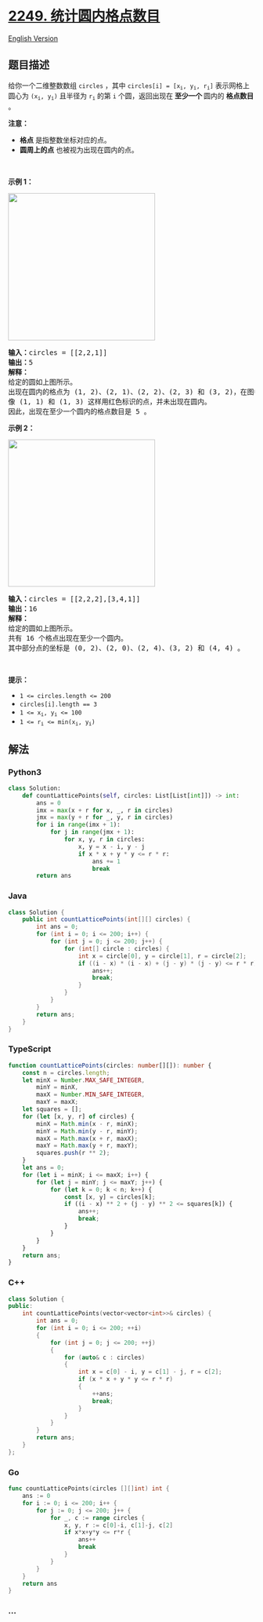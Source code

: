 # [2249. 统计圆内格点数目](https://leetcode.cn/problems/count-lattice-points-inside-a-circle)

[English Version](/solution/2200-2299/2249.Count%20Lattice%20Points%20Inside%20a%20Circle/README_EN.md)

## 题目描述

<!-- 这里写题目描述 -->

<p>给你一个二维整数数组 <code>circles</code> ，其中 <code>circles[i] = [x<sub>i</sub>, y<sub>i</sub>, r<sub>i</sub>]</code> 表示网格上圆心为 <code>(x<sub>i</sub>, y<sub>i</sub>)</code> 且半径为 <code>r<sub>i</sub></code> 的第 <code>i</code> 个圆，返回出现在<strong> 至少一个 </strong>圆内的 <strong>格点数目</strong> 。</p>

<p><strong>注意：</strong></p>

<ul>
	<li><strong>格点</strong> 是指整数坐标对应的点。</li>
	<li><strong>圆周上的点</strong> 也被视为出现在圆内的点。</li>
</ul>

<p>&nbsp;</p>

<p><strong>示例 1：</strong></p>

<p><img alt="" src="https://cdn.jsdelivr.net/gh/doocs/leetcode@main/solution/2200-2299/2249.Count%20Lattice%20Points%20Inside%20a%20Circle/images/exa-11.png" style="width: 300px; height: 300px;" /></p>

<pre>
<strong>输入：</strong>circles = [[2,2,1]]
<strong>输出：</strong>5
<strong>解释：</strong>
给定的圆如上图所示。
出现在圆内的格点为 (1, 2)、(2, 1)、(2, 2)、(2, 3) 和 (3, 2)，在图中用绿色标识。
像 (1, 1) 和 (1, 3) 这样用红色标识的点，并未出现在圆内。
因此，出现在至少一个圆内的格点数目是 5 。</pre>

<p><strong>示例 2：</strong></p>

<p><img alt="" src="https://cdn.jsdelivr.net/gh/doocs/leetcode@main/solution/2200-2299/2249.Count%20Lattice%20Points%20Inside%20a%20Circle/images/exa-22.png" style="width: 300px; height: 300px;" /></p>

<pre>
<strong>输入：</strong>circles = [[2,2,2],[3,4,1]]
<strong>输出：</strong>16
<strong>解释：</strong>
给定的圆如上图所示。
共有 16 个格点出现在至少一个圆内。
其中部分点的坐标是 (0, 2)、(2, 0)、(2, 4)、(3, 2) 和 (4, 4) 。
</pre>

<p>&nbsp;</p>

<p><strong>提示：</strong></p>

<ul>
	<li><code>1 &lt;= circles.length &lt;= 200</code></li>
	<li><code>circles[i].length == 3</code></li>
	<li><code>1 &lt;= x<sub>i</sub>, y<sub>i</sub> &lt;= 100</code></li>
	<li><code>1 &lt;= r<sub>i</sub> &lt;= min(x<sub>i</sub>, y<sub>i</sub>)</code></li>
</ul>

## 解法

<!-- 这里可写通用的实现逻辑 -->

<!-- tabs:start -->

### **Python3**

<!-- 这里可写当前语言的特殊实现逻辑 -->

```python
class Solution:
    def countLatticePoints(self, circles: List[List[int]]) -> int:
        ans = 0
        imx = max(x + r for x, _, r in circles)
        jmx = max(y + r for _, y, r in circles)
        for i in range(imx + 1):
            for j in range(jmx + 1):
                for x, y, r in circles:
                    x, y = x - i, y - j
                    if x * x + y * y <= r * r:
                        ans += 1
                        break
        return ans
```

### **Java**

<!-- 这里可写当前语言的特殊实现逻辑 -->

```java
class Solution {
    public int countLatticePoints(int[][] circles) {
        int ans = 0;
        for (int i = 0; i <= 200; i++) {
            for (int j = 0; j <= 200; j++) {
                for (int[] circle : circles) {
                    int x = circle[0], y = circle[1], r = circle[2];
                    if ((i - x) * (i - x) + (j - y) * (j - y) <= r * r) {
                        ans++;
                        break;
                    }
                }
            }
        }
        return ans;
    }
}
```

### **TypeScript**

```ts
function countLatticePoints(circles: number[][]): number {
    const n = circles.length;
    let minX = Number.MAX_SAFE_INTEGER,
        minY = minX,
        maxX = Number.MIN_SAFE_INTEGER,
        maxY = maxX;
    let squares = [];
    for (let [x, y, r] of circles) {
        minX = Math.min(x - r, minX);
        minY = Math.min(y - r, minY);
        maxX = Math.max(x + r, maxX);
        maxY = Math.max(y + r, maxY);
        squares.push(r ** 2);
    }
    let ans = 0;
    for (let i = minX; i <= maxX; i++) {
        for (let j = minY; j <= maxY; j++) {
            for (let k = 0; k < n; k++) {
                const [x, y] = circles[k];
                if ((i - x) ** 2 + (j - y) ** 2 <= squares[k]) {
                    ans++;
                    break;
                }
            }
        }
    }
    return ans;
}
```

### **C++**

```cpp
class Solution {
public:
    int countLatticePoints(vector<vector<int>>& circles) {
        int ans = 0;
        for (int i = 0; i <= 200; ++i)
        {
            for (int j = 0; j <= 200; ++j)
            {
                for (auto& c : circles)
                {
                    int x = c[0] - i, y = c[1] - j, r = c[2];
                    if (x * x + y * y <= r * r)
                    {
                        ++ans;
                        break;
                    }
                }
            }
        }
        return ans;
    }
};
```

### **Go**

```go
func countLatticePoints(circles [][]int) int {
	ans := 0
	for i := 0; i <= 200; i++ {
		for j := 0; j <= 200; j++ {
			for _, c := range circles {
				x, y, r := c[0]-i, c[1]-j, c[2]
				if x*x+y*y <= r*r {
					ans++
					break
				}
			}
		}
	}
	return ans
}
```

### **...**

```

```

<!-- tabs:end -->
